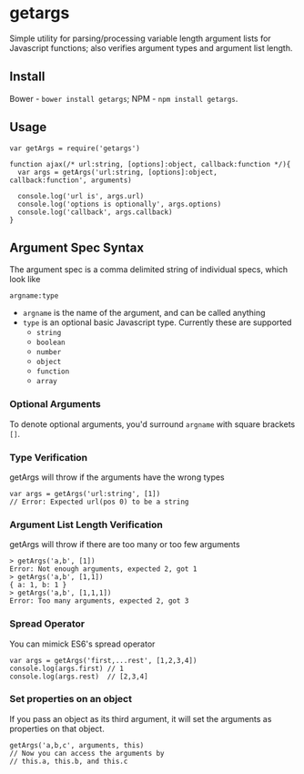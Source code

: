getargs
=======

Simple utility for parsing/processing variable length argument lists for Javascript functions; also verifies argument types and argument list length.

## Install

Bower - `bower install getargs`; NPM - `npm install getargs`.

## Usage

    var getArgs = require('getargs')

    function ajax(/* url:string, [options]:object, callback:function */){
      var args = getArgs('url:string, [options]:object, callback:function', arguments)

      console.log('url is', args.url)
      console.log('options is optionally', args.options)
      console.log('callback', args.callback)
    }

## Argument Spec Syntax

The argument spec is a comma delimited string of individual specs, which look like

    argname:type

* `argname` is the name of the argument, and can be called anything
* `type` is an optional basic Javascript type. Currently these are supported
  * `string`
  * `boolean`
  * `number`
  * `object`
  * `function`
  * `array`

### Optional Arguments

To denote optional arguments, you'd surround `argname` with square brackets `[]`.

### Type Verification

getArgs will throw if the arguments have the wrong types

    var args = getArgs('url:string', [1])
    // Error: Expected url(pos 0) to be a string

### Argument List Length Verification

getArgs will throw if there are too many or too few arguments

    > getArgs('a,b', [1])
    Error: Not enough arguments, expected 2, got 1
    > getArgs('a,b', [1,1])
    { a: 1, b: 1 }
    > getArgs('a,b', [1,1,1])
    Error: Too many arguments, expected 2, got 3

### Spread Operator

You can mimick ES6's spread operator

    var args = getArgs('first,...rest', [1,2,3,4])
    console.log(args.first) // 1
    console.log(args.rest)  // [2,3,4]

### Set properties on an object

If you pass an object as its third argument, it will set the arguments as properties on that object.

    getArgs('a,b,c', arguments, this)
    // Now you can access the arguments by
    // this.a, this.b, and this.c
    